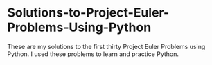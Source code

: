 # Solutions-to-Project-Euler-Problems-Using-Python
These are my solutions to the first thirty Project Euler Problems using Python. I used these problems to learn and practice Python.  
